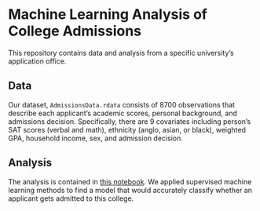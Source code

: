 # Machine Learning Analysis of College Admissions
This repository contains data and analysis from a specific university’s application office. 

## Data
Our dataset, `AdmissionsData.rdata` consists of 8700 observations that describe each applicant’s academic scores, personal background, and admissions decision. Specifically, there are 9 covariates including person’s SAT scores (verbal and math), ethnicity (anglo, asian, or black), weighted GPA, household income, sex, and admission decision.

## Analysis
The analysis is contained in [this notebook](admission-analysis.Rmd). We applied supervised machine learning methods to find a model that would accurately classify whether an applicant gets admitted to this college.
